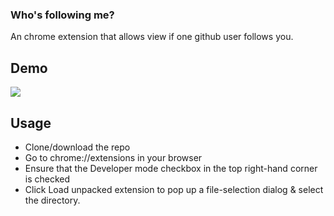 ### Who's following me?  

An chrome extension that allows view if one github user follows you. 

## Demo

![](https://i.imgur.com/YcBODbM.jpg)

## Usage

* Clone/download the repo
* Go to chrome://extensions in your browser
* Ensure that the Developer mode checkbox in the top right-hand corner is checked
* Click Load unpacked extension to pop up a file-selection dialog & select the directory.

